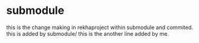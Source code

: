 # submodule
this is the change making in rekhaproject within submodule and commited.
this is added by submodule/
this is the another line added by me.

